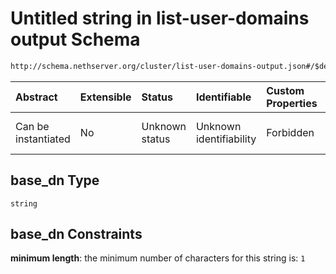 # Untitled string in list-user-domains output Schema

```txt
http://schema.nethserver.org/cluster/list-user-domains-output.json#/$defs/additional-properties-of-ldap/properties/base_dn
```



| Abstract            | Extensible | Status         | Identifiable            | Custom Properties | Additional Properties | Access Restrictions | Defined In                                                                                     |
| :------------------ | :--------- | :------------- | :---------------------- | :---------------- | :-------------------- | :------------------ | :--------------------------------------------------------------------------------------------- |
| Can be instantiated | No         | Unknown status | Unknown identifiability | Forbidden         | Allowed               | none                | [list-user-domains-output.json*](cluster/list-user-domains-output.json "open original schema") |

## base_dn Type

`string`

## base_dn Constraints

**minimum length**: the minimum number of characters for this string is: `1`
